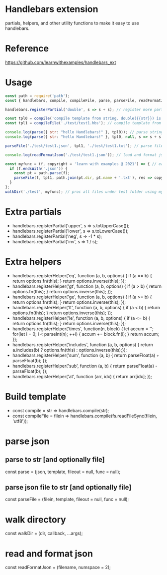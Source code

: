 # Handlebars extension
partials, helpers, and other utility functions to make it easy to use handlebars.

# Reference
  https://github.com/learnwithexamples/handlebars_ext

# Usage
```javascript
const path = require('path');
const { handlebars, compile, compileFile, parse, parseFile, readFormatJson, walkDir } = require('./index');

handlebars.registerPartial('double', s => s + s); // register more partials/helpers as needed

const tpl0 = compile('compile template from string. double({{str}}) is {{> double str}}'); // compile template from string
const tpl1 = compileFile('./test/test1.hbs'); // compile template from file

console.log(parse({ str: "hello Handlebars!" }, tpl0)); // parse string to string
console.log(parse({ str: "hello Handlebars!" }, tpl0, null, s => s + s + s)); // parse string to string, use a postProc function to duplicate the result 3 times

parseFile('./test/test1.json', tpl1, './test/test1.txt'); // parse file to file and string

console.log(readFormatJson('./test/test1.json')); // load and format json file

const myfunc = (f, copyright = 'learn with examples @ 2021') => { // each json file, parse and add copyright
  if (f.endsWith('.json')) {
    const pt = path.parse(f);
    parseFile(f, tpl1, path.join(pt.dir, pt.name + '.txt'), res => copyright + '\n\n' + res);  
  }
};
walkDir('./test', myfunc); // proc all files under test folder using myfunc
```
# Extra partials
- handlebars.registerPartial('upper', s => s.toUpperCase());
- handlebars.registerPartial('lower', s => s.toLowerCase());
- handlebars.registerPartial('neg', s => -1 * s);
- handlebars.registerPartial('inv', s => 1 / s);

# Extra helpers
- handlebars.registerHelper('eq', function (a, b, options) { if (a == b) { return options.fn(this); } return options.inverse(this); });
- handlebars.registerHelper('gt', function (a, b, options) { if (a > b) { return options.fn(this); } return options.inverse(this); });
- handlebars.registerHelper('ge', function (a, b, options) { if (a >= b) { return options.fn(this); } return options.inverse(this); });
- handlebars.registerHelper('lt', function (a, b, options) { if (a < b) { return options.fn(this); } return options.inverse(this); });
- handlebars.registerHelper('le', function (a, b, options) { if (a <= b) { return options.fn(this); } return options.inverse(this); });
- handlebars.registerHelper('times', function(n, block) { let accum = ''; for(let i = 0; i < parseInt(n); ++i) { accum += block.fn(i); } return accum; });
- handlebars.registerHelper('includes', function (a, b, options) { return a.includes(b) ? options.fn(this) : options.inverse(this);});
- handlebars.registerHelper('sum', function (a, b) { return parseFloat(a) + parseFloat(b); });
- handlebars.registerHelper('sub', function (a, b) { return parseFloat(a) - parseFloat(b); });
- handlebars.registerHelper('at', function (arr, idx) { return arr[idx]; });

# Build template
- const compile = str => handlebars.compile(str);
- const compileFile = filein => handlebars.compile(fs.readFileSync(filein, 'utf8'));

# parse json
## parse to str [and optionally file]
const parse = (json, template, fileout = null, func = null);

## parse json file to str [and optionally file]
const parseFile = (filein, template, fileout = null, func = null);

# walk directory
const walkDir = (dir, callback, ...args);

# read and format json
const readFormatJson = (filename, numspace = 2);
